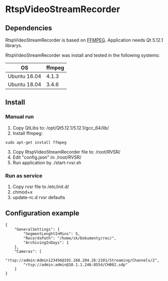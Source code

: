 # RtspVideoStreamRecorder


## Dependencies
RtspVideoStreamRecorder is based on [FFMPEG](https://ffmpeg.org/). Application needs Qt 5.12.1 librarys. 

RtspVideoStreamRecorder was install and tested in the following systems:

| OS           | ffmpeg |
|--------------|--------|
| Ubuntu 16.04 | 4.1.3  |
| Ubuntu 18.04 | 3.4.6  | 

## Install
### Manual run
1. Copy QtLibs to: /opt/Qt5.12.1/5.12.1/gcc_64/lib/
2. Install ffmpeg:
```shell
sudo apt-get install ffmpeg
```
3. Copy RtspVideoStreamRecorder file to: /root/RVSR/
4. Edit "config.json" in: /root/RVSR/
5. Run application by ./start-rvsr.sh

### Run as service
1. Copy rvsr file to /etc/init.d/
2. chmod+x
3. update-rc.d rvsr defaults

## Configuration example
```shell
{
	"GeneralSettings": {
		"SegmentLenghtInMins": 5,
		"RecordsPath": "/home/sk/Dokumenty/rec/",
		"ArchivingInDays": 1
	},
	"Cameras": [
		"rtsp://admin:Admin123456@192.168.204.26:2101/Streaming/Channels/2",
		"rtsp://admin:admin@10.1.1.246:8554/CH002.sdp"
	]
}
```

